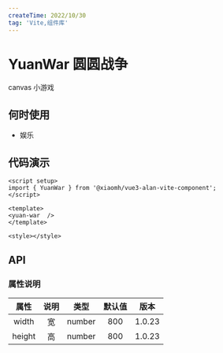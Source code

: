```yaml
---
createTime: 2022/10/30
tag: 'Vite,组件库'
---
```

# YuanWar 圆圆战争

canvas 小游戏

## 何时使用

* 娱乐

## 代码演示

<yuan-war :height="900" :width="900"></yuan-war>

```tsx
<script setup>
import { YuanWar } from '@xiaomh/vue3-alan-vite-component';
</script>

<template>
<yuan-war  />
</template>

<style></style>

```

## API

### 属性说明

| 属性   | 说明 |   类型  | 默认值  | 版本  |
| :-------------: | :----------: | :------------: | :------------: | :------------: |
|   width |   宽    | number  |  800| 1.0.23|
|   height |   高    | number  |  800| 1.0.23|
